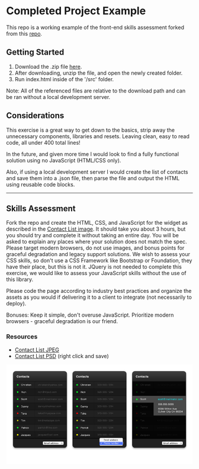# Completed Project Example

This repo is a working example of the front-end skills assessment forked from this [repo](https://github.com/14four/skills-assessment/).

## Getting Started

1. Download the .zip file [here](https://github.com/cameronf87/skills-assessment/archive/refs/heads/master.zip).
2. After downloading, unzip the file, and open the newly created folder.
4. Run index.html inside of the '/src' folder.

Note: All of the referenced files are relative to the download path and can be ran without a local development server.

## Considerations
This exercise is a great way to get down to the basics, strip away the unnecessary components, libraries and resets. Leaving clean, easy to read code, all under 400 total lines!

In the future, and given more time I would look to find a fully functional solution using no JavaScript (HTML/CSS only).

Also, if using a local development server I would create the list of contacts and save them into a .json file, then parse the file and output the HTML using reusable code blocks.

---

## Skills Assessment

Fork the repo and create the HTML, CSS, and JavaScript for the widget as described in the [Contact List image](https://github.com/14four/skills-assessment/blob/master/contactListUpdated.jpg).  It should take you about 3 hours, but you should try and complete it without taking an entire day. You will be asked to explain any places where your solution does not match the spec.  Please target modern browsers, do not use images, and bonus points for graceful degradation and legacy support solutions.  We wish to assess your CSS skills, so don't use a CSS Framework like Bootstrap or Foundation, they have their place, but this is not it. JQuery is not needed to complete this exercise, we would like to assess your JavaScript skills without the use of this library. 

Please code the page according to industry best practices and organize the assets as you would if delivering it to a client to integrate (not necessarily to deploy).

Bonuses: Keep it simple, don't overuse JavaScript.  Prioritize modern browsers - graceful degradation is our friend.

### Resources

* [Contact List JPEG](https://github.com/14four/skills-assessment/blob/master/contactListUpdated.jpg)
* [Contact List PSD](https://github.com/14four/skills-assessment/blob/master/contactListUpdated.psd?raw=true) (right click and save)

![Screen](https://github.com/14four/skills-assessment/raw/master/contactListUpdated.jpg)

